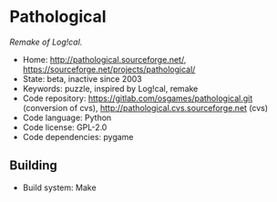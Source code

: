 # Pathological

_Remake of Log!cal._

- Home: http://pathological.sourceforge.net/, https://sourceforge.net/projects/pathological/
- State: beta, inactive since 2003
- Keywords: puzzle, inspired by Log!cal, remake
- Code repository: https://gitlab.com/osgames/pathological.git (conversion of cvs), http://pathological.cvs.sourceforge.net (cvs)
- Code language: Python
- Code license: GPL-2.0
- Code dependencies: pygame

## Building

- Build system: Make